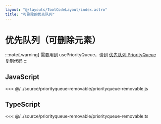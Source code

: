 ```yaml
---
layout: "@/layouts/ToolCodeLayout/index.astro"
title: "可删除的优先队列"
---
```


# 优先队列（可删除元素）

:::note{.warning}
需要用到 usePriorityQueue，请到 [优先队列 PriorityQueue](./priorityqueue) 复制代码
:::

## JavaScript

<<< @/../source/priorityqueue-removable/priorityqueue-removable.js

## TypeScript

<<< @/../source/priorityqueue-removable/priorityqueue-removable.ts
